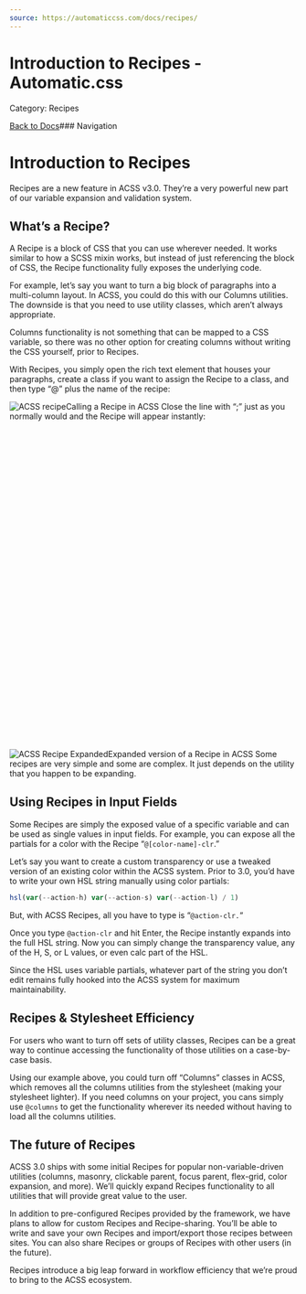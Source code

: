 ```yaml
---
source: https://automaticcss.com/docs/recipes/
---
```


# Introduction to Recipes - Automatic.css

Category: Recipes

[Back to Docs](https://automaticcss.com/docs)### Navigation

# Introduction to Recipes

Recipes are a new feature in ACSS v3.0. They’re a very powerful new part of our variable expansion and validation system.

## What’s a Recipe?

A Recipe is a block of CSS that you can use wherever needed. It works similar to how a SCSS mixin works, but instead of just referencing the block of CSS, the Recipe functionality fully exposes the underlying code.

For example, let’s say you want to turn a big block of paragraphs into a multi-column layout. In ACSS, you could do this with our Columns utilities. The downside is that you need to use utility classes, which aren’t always appropriate.

Columns functionality is not something that can be mapped to a CSS variable, so there was no other option for creating columns without writing the CSS yourself, prior to Recipes.

With Recipes, you simply open the rich text element that houses your paragraphs, create a class if you want to assign the Recipe to a class, and then type “@” plus the name of the recipe:

![ACSS recipe](https://automaticcss.com/wp-content/uploads/acss-recipe-923x1024.jpg)Calling a Recipe in ACSS
Close the line with “;” just as you normally would and the Recipe will appear instantly:

![ACSS Recipe Expanded](data:image/svg+xml,%3Csvg%20xmlns='http://www.w3.org/2000/svg'%20width='922'%20height='1024'%20viewBox='0%200%20922%201024'%3E%3C/svg%3E)![ACSS Recipe Expanded](https://automaticcss.com/wp-content/uploads/acss-recipe-expanded-922x1024.jpg)Expanded version of a Recipe in ACSS
Some recipes are very simple and some are complex. It just depends on the utility that you happen to be expanding.

## Using Recipes in Input Fields

Some Recipes are simply the exposed value of a specific variable and can be used as single values in input fields. For example, you can expose all the partials for a color with the Recipe “`@[color-name]-clr`.”

Let’s say you want to create a custom transparency or use a tweaked version of an existing color within the ACSS system. Prior to 3.0, you’d have to write your own HSL string manually using color partials:

```javascript
hsl(var(--action-h) var(--action-s) var(--action-l) / 1)
```

But, with ACSS Recipes, all you have to type is “`@action-clr.`“

Once you type `@action-clr` and hit Enter, the Recipe instantly expands into the full HSL string. Now you can simply change the transparency value, any of the H, S, or L values, or even calc part of the HSL.

Since the HSL uses variable partials, whatever part of the string you don’t edit remains fully hooked into the ACSS system for maximum maintainability.

## Recipes & Stylesheet Efficiency

For users who want to turn off sets of utility classes, Recipes can be a great way to continue accessing the functionality of those utilities on a case-by-case basis.

Using our example above, you could turn off “Columns” classes in ACSS, which removes all the columns utilities from the stylesheet (making your stylesheet lighter). If you need columns on your project, you cans simply use `@columns` to get the functionality wherever its needed without having to load all the columns utilities.

## The future of Recipes

ACSS 3.0 ships with some initial Recipes for popular non-variable-driven utilities (columns, masonry, clickable parent, focus parent, flex-grid, color expansion, and more). We’ll quickly expand Recipes functionality to all utilities that will provide great value to the user.

In addition to pre-configured Recipes provided by the framework, we have plans to allow for custom Recipes and Recipe-sharing. You’ll be able to write and save your own Recipes and import/export those recipes between sites. You can also share Recipes or groups of Recipes with other users (in the future).

Recipes introduce a big leap forward in workflow efficiency that we’re proud to bring to the ACSS ecosystem.

